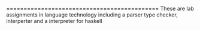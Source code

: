 ============================================
These are lab assignments in language technology including a parser
type checker, interperter and a interpreter for haskell	

 